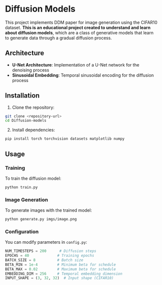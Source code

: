 # Diffusion Models

This project implements DDM paper for image generation using the CIFAR10 dataset. **This is an educational project created to understand and learn about diffusion models**, which are a class of generative models that learn to generate data through a gradual diffusion process.

## Architecture

- **U-Net Architecture**: Implementation of a U-Net network for the denoising process
- **Sinusoidal Embedding**: Temporal sinusoidal encoding for the diffusion process

## Installation

1. Clone the repository:
```bash
git clone <repository-url>
cd Diffusion-models
```

2. Install dependencies:
```bash
pip install torch torchvision datasets matplotlib numpy
```

## Usage

### Training

To train the diffusion model:

```bash
python train.py
```

### Image Generation

To generate images with the trained model:

```bash
python generate.py imgs/image.png
```

### Configuration

You can modify parameters in `config.py`:

```python
NUM_TIMESTEPS = 200      # Diffusion steps
EPOCHS = 40             # Training epochs
BATCH_SIZE = 8          # Batch size
BETA_MIN = 1e-4         # Minimum beta for schedule
BETA_MAX = 0.02         # Maximum beta for schedule
EMBEDDING_DIM = 256     # Temporal embedding dimension
INPUT_SHAPE = (3, 32, 32)  # Input shape (CIFAR10)
```
